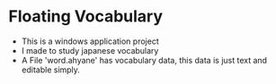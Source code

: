 # Floating Vocabulary
* This is a windows application project
* I made to study japanese vocabulary
* A File 'word.ahyane' has vocabulary data, this data is just text and editable simply.